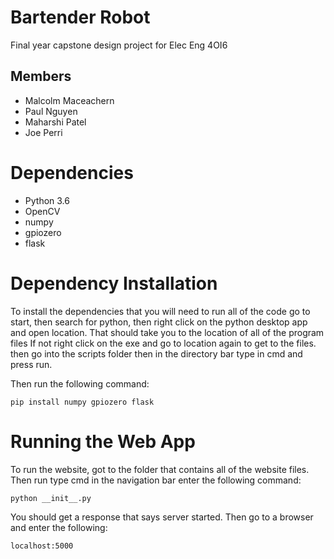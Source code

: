 Bartender Robot
===============

Final year capstone design project for Elec Eng 4OI6

Members
-------

* Malcolm Maceachern
* Paul Nguyen
* Maharshi Patel
* Joe Perri

Dependencies
=============

* Python 3.6
* OpenCV
* numpy
* gpiozero
* flask

Dependency Installation
=======================
To install the dependencies that you will need to run all of the code go to
start, then search for python, then right click on the python desktop app and
open location. That should take you to the location of all of the program files
If not right click on the exe and go to location again to get to the files. then
go into the scripts folder then in the directory bar type in cmd and press run.

Then run the following command:
```
pip install numpy gpiozero flask
```

Running the Web App
===================
To run the website, got to the folder that contains all of the
website files. Then run type cmd in the navigation bar enter the following command:

```
python __init__.py
```
You should get a response that says server started. Then go to a browser and
enter the following:
```
localhost:5000
```
